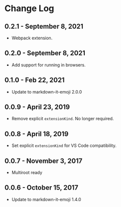# Change Log

## 0.2.1 - September 8, 2021
- Webpack extension.

## 0.2.0 - September 8, 2021
- Add support for running in browsers. 

## 0.1.0 - Feb 22, 2021
- Update to markdown-it-emoji 2.0.0

## 0.0.9 - April 23, 2019
- Remove explicit `extensionKind`. No longer required.

## 0.0.8 - April 18, 2019
- Set explicit `extensionKind` for VS Code compatibility.

## 0.0.7 - November 3, 2017
- Multiroot ready

## 0.0.6 - October 15, 2017
- Update to markdown-it-emoji 1.4.0
